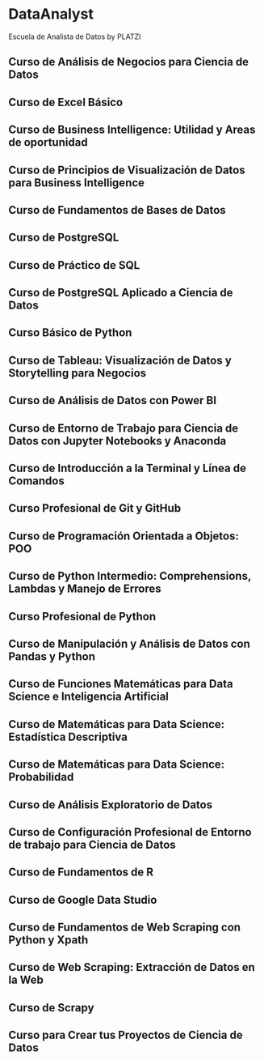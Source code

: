 # DataAnalyst
Escuela de Analista de Datos by PLATZI

## Curso de Análisis de Negocios para Ciencia de Datos

## Curso de Excel Básico

## Curso de Business Intelligence: Utilidad y Areas de oportunidad

## Curso de Principios de Visualización de Datos para Business Intelligence

## Curso de Fundamentos de Bases de Datos

## Curso de PostgreSQL

## Curso de Práctico de SQL

## Curso de PostgreSQL Aplicado a Ciencia de Datos

## Curso Básico de Python

## Curso de Tableau: Visualización de Datos y Storytelling para Negocios

## Curso de Análisis de Datos con Power BI

## Curso de Entorno de Trabajo para Ciencia de Datos con Jupyter Notebooks y Anaconda

## Curso de Introducción a la Terminal y Línea de Comandos

## Curso Profesional de Git y GitHub

## Curso de Programación Orientada a Objetos: POO

## Curso de Python Intermedio: Comprehensions, Lambdas y Manejo de Errores

## Curso Profesional de Python

## Curso de Manipulación y Análisis de Datos con Pandas y Python

## Curso de Funciones Matemáticas para Data Science e Inteligencia Artificial

## Curso de Matemáticas para Data Science: Estadística Descriptiva

## Curso de Matemáticas para Data Science: Probabilidad

## Curso de Análisis Exploratorio de Datos

## Curso de Configuración Profesional de Entorno de trabajo para Ciencia de Datos

## Curso de Fundamentos de R

## Curso de Google Data Studio

## Curso de Fundamentos de Web Scraping con Python y Xpath

## Curso de Web Scraping: Extracción de Datos en la Web

## Curso de Scrapy

## Curso para Crear tus Proyectos de Ciencia de Datos